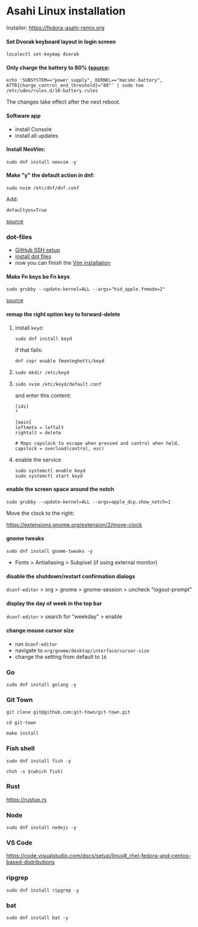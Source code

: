 # Asahi Linux installation

Installer: https://fedora-asahi-remix.org

#### Set Dvorak keyboard layout in login screen

```
localectl set-keymap dvorak
```

#### Only charge the battery to 80% ([source](https://social.treehouse.systems/@AsahiLinux/110560192550506827):

```
echo 'SUBSYSTEM=="power_supply", KERNEL=="macsmc-battery", ATTR{charge_control_end_threshold}="80"' | sudo tee /etc/udev/rules.d/10-battery.rules
```

The changes take effect after the next reboot.

#### Software app

- install Console
- install all updates

#### Install NeoVim:

```
sudo dnf install neovim -y
```

#### Make "y" the default action in dnf: 

```
sudo nvim /etc/dnf/dnf.conf
```

Add:

```
defaultyes=True
``` 

[source](https://www.reddit.com/r/Fedora/comments/rpttto/make_y_the_default_action_in_dnf)

### dot-files

- [GitHub SSH setup](https://github.com/kevgo/dot-files/blob/main/guides/github.md)
- [install dot files](https://github.com/kevgo/dot-files/blob/main/guides/install-dotfiles.md)
- now you can finish the [Vim installation](vim_installation.md)

#### Make Fn keys be Fn keys

```
sudo grubby --update-kernel=ALL --args="hid_apple.fnmode=2"
```

[source](https://discussion.fedoraproject.org/t/customize-f-keys-to-work-without-having-to-press-fn-f-keys/87408)

#### remap the right option key to forward-delete

1. install `keyd`:

   ```
   sudo dnf install keyd
   ```
   if that fails:

   ```
   dnf copr enable fmonteghetti/keyd
   ```
2. ```
   sudo mkdir /etc/keyd
   ```
3. ```
   sudo nvim /etc/keyd/default.conf
   ```
   and enter this content:

   ```
   [ids]
   *

   [main]
   leftmeta = leftalt
   rightalt = delete

   # Maps capslock to escape when pressed and control when held.
   capslock = overload(control, esc)
   ```
4. enable the service

   ```
   sudo systemctl enable keyd
   sudo systemctl start keyd
   ```

#### enable the screen space around the notch

```
sudo grubby --update-kernel=ALL --args=apple_dcp.show_notch=1
```

Move the clock to the right:

https://extensions.gnome.org/extension/2/move-clock

#### gnome tweaks

```
sudo dnf install gnome-tweaks -y
```

- Fonts > Antialiasing > Subpixel (if using external monitor)

#### disable the shutdown/restart confirmation dialogs

`dconf-editor` > org > gnome > gnome-session > uncheck "logout-prompt"

#### display the day of week in the top bar

`dconf-editor` > search for "weekday" > enable

#### change mouse cursor size

- run `dconf-editor`
- navigate to `org/gnome/desktop/interface/cursor-size`
- change the setting from default to `16`

### Go

```
sudo dnf install golang -y
```

### Git Town

```
git clone git@github.com:git-town/git-town.git
```

```
cd git-town
```

```
make install
```

### Fish shell

```
sudo dnf install fish -y
```

```
chsh -s $(which fish)
```

### Rust

https://rustup.rs

### Node

```
sudo dnf install nodejs -y
```

### VS Code

https://code.visualstudio.com/docs/setup/linux#_rhel-fedora-and-centos-based-distributions

### ripgrep

```
sudo dnf install ripgrep -y
```

### bat

```
sudo dnf install bat -y
```
